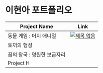 # 이현아 포트폴리오

|Project Name|Link|
|--|--|
|동물 게임 : 머지 애니멀|[![제목 없음](https://github.com/gusdk337/gusdk337/assets/51481890/3dc42691-23c3-44b1-80d3-a4d37ff49bdf)](https://github.com/gusdk337/AnimalGameResult)|
|토끼의 행성||
|꿈의 왕국 : 영원한 보금자리||
|Project H||
